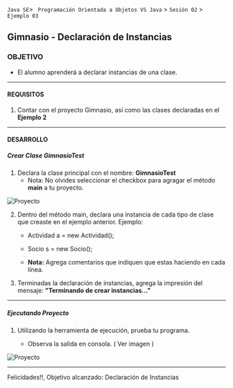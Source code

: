 
`Java SE`> ` Programación Orientada a Objetos VS Java` > `Sesión 02` > `Ejemplo 03`


## Gimnasio - Declaración de Instancias

### OBJETIVO

- El alumno aprenderá a declarar instancias de una clase.

<hr>

#### REQUISITOS

1. Contar con el proyecto Gimnasio, así como las clases declaradas en el <b>Ejemplo 2</b>

<hr>

#### DESARROLLO

##### Crear Clase GimnasioTest

1. Declara la clase principal con el nombre: <b>GimnasioTest</b>
   - Nota: No olvides seleccionar el checkbox para agragar el método <b>main</b> a tu proyecto.

![Proyecto](https://user-images.githubusercontent.com/56565204/67217828-fc29b780-f3ea-11e9-9de4-e16111c4d395.png)

2. Dentro del método main, declara una instancia de cada tipo de clase que creaste en el ejemplo anterior. Ejemplo:

   - Actividad a = new Actividad();
   - Socio s = new Socio();
   
   - <b>Nota:</b> Agrega comentarios que indiquen que estas haciendo en cada línea.

3. Terminadas la declaración de instancias, agrega la impresión del mensaje: <b>"Terminando de crear instancias..."</b>

<hr>

##### Ejecutando Proyecto

1. Utilizando la herramienta de ejecución, prueba tu programa.

   - Observa la salida en consola. ( Ver imagen )
   
![Proyecto](https://user-images.githubusercontent.com/56565204/67220850-22058b00-f3f0-11e9-83ad-85a7e553c433.png) 
  
<hr> 

Felicidades!!, Objetivo alcanzado: Declaración de Instancias
